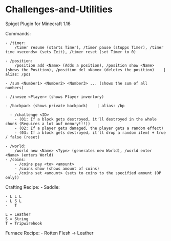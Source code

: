 # Challenges-and-Utilities
Spigot Plugin for Minecraft 1.16

Commands:

	- /timer:
		/timer resume (starts Timer), /timer pause (stopps Timer), /timer time <seconds> (sets Zeit), /timer reset (set Timer to 0)

	- /position:
		/position add <Name> (Adds a position), /position show <Name> (shows the Position), /position del <Name> (deletes the position)    | alias: /pos
		
	- /sum <Number1> <Number2> <Number3> ... (shows the sum of all numbers)

	- /invsee <Player> (shows Player inventory)

	- /backpack (shows private backpack)	| alias: /bp
  
	  - /challenge <ID> 
	    - (01: If a block gets destroyed, it'll destroyed in the whole chunk (Requires a lot auf memory!!!))
	    - (02: If a player gets damaged, the player gets a random effect)
	    - (03: If a block gets destroyed, it'll drop a random item) + true / false (reset)

	- /world:
		/world new <Name> <Type> (generates new World), /world enter <Name> (enters World)
	- /coins:
		- /coins pay <to> <amount> 
		- /coins show (shows amount of coins)
		- /coins set <amount> (sets to coins to the specified amount (OP only))	

Crafting Recipe:
	- Saddle:

	- L L L
	- L S L
	-   T
		
	L = Leather
	S = String
	T = Tripwirehook
		
Furnace Recipe:
	- Rotten Flesh -> Leather
	
